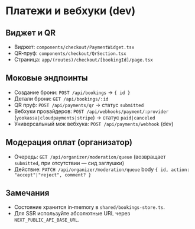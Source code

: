 # Платежи и вебхуки (dev)

## Виджет и QR

- Виджет: `components/checkout/PaymentWidget.tsx`
- QR‑пруф: `components/checkout/QrSection.tsx`
- Страница: `app/(routes)/checkout/[bookingId]/page.tsx`

## Моковые эндпоинты

- Создание брони: `POST /api/bookings` → `{ id }`
- Детали брони: `GET /api/bookings/:id`
- QR пруф: `POST /api/payments/qr` → статус `submitted`
- Вебхуки провайдеров: `POST /api/webhooks/payment/:provider` (`yookassa|cloudpayments|stripe`) → статус `paid|canceled`
- Универсальный мок вебхука: `POST /api/payments/webhook` (dev)

## Модерация оплат (организатор)

- Очередь: `GET /api/organizer/moderation/queue` (возвращает `submitted`, при отсутствии — сид заглушки)
- Действие: `PATCH /api/organizer/moderation/queue` body `{ id, action: "accept"|"reject", comment? }`

## Замечания

- Состояние хранится in‑memory в `shared/bookings-store.ts`.
- Для SSR используйте абсолютные URL через `NEXT_PUBLIC_API_BASE_URL`.
